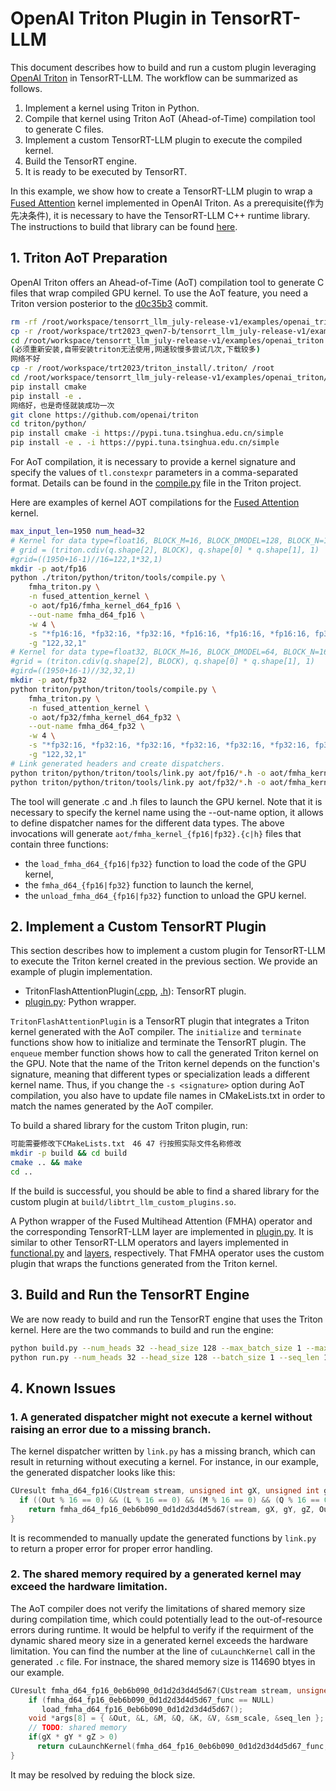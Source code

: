 # OpenAI Triton Plugin in TensorRT-LLM

This document describes how to build and run a custom plugin leveraging [OpenAI Triton](https://github.com/openai/triton) in TensorRT-LLM.
The workflow can be summarized as follows.
  1. Implement a kernel using Triton in Python.
  2. Compile that kernel using Triton AoT (Ahead-of-Time) compilation tool to generate C files.
  3. Implement a custom TensorRT-LLM plugin to execute the compiled kernel.
  4. Build the TensorRT engine.
  5. It is ready to be executed by TensorRT.

In this example, we show how to create a TensorRT-LLM plugin to wrap a [Fused Attention]((fmha_triton.py)) kernel implemented in OpenAI Triton.
As a prerequisite(作为先决条件), it is necessary to have the TensorRT-LLM C++ runtime library.
The instructions to build that library can be found [here](../../README.md#build-from-source).

## 1. Triton AoT Preparation

OpenAI Triton offers an Ahead-of-Time (AoT) compilation tool to generate C files that wrap compiled GPU kernel.
To use the AoT feature, you need a Triton version posterior to the [d0c35b3](https://github.com/openai/triton/commit/d0c35b3b7d6badf0c0d56a821dddab7ace73b4de) commit.
```bash
rm -rf /root/workspace/tensorrt_llm_july-release-v1/examples/openai_triton/
cp -r /root/workspace/trt2023_qwen7-b/tensorrt_llm_july-release-v1/examples/openai_triton/ /root/workspace/tensorrt_llm_july-release-v1/examples/
cd /root/workspace/tensorrt_llm_july-release-v1/examples/openai_triton
(必须重新安装,自带安装triton无法使用,网速较慢多尝试几次,下载较多)
网络不好
cp -r /root/workspace/trt2023/triton_install/.triton/ /root
cd /root/workspace/tensorrt_llm_july-release-v1/examples/openai_triton/triton/python
pip install cmake
pip install -e .
网络好，也是奇怪就装成功一次
git clone https://github.com/openai/triton
cd triton/python/
pip install cmake -i https://pypi.tuna.tsinghua.edu.cn/simple
pip install -e . -i https://pypi.tuna.tsinghua.edu.cn/simple

```

For AoT compilation, it is necessary to provide a kernel signature and specify the values of `tl.constexpr` parameters in a comma-separated format.
Details can be found in the [compile.py](https://github.com/openai/triton/blob/main/python/triton/tools/compile.py) file in the Triton project.

Here are examples of kernel AOT compilations for the [Fused Attention](fmha_triton.py) kernel.
```bash
max_input_len=1950 num_head=32
# Kernel for data type=float16, BLOCK_M=16, BLOCK_DMODEL=128, BLOCK_N=16
# grid = (triton.cdiv(q.shape[2], BLOCK), q.shape[0] * q.shape[1], 1)
#grid=((1950+16-1)//16=122,1*32,1)
mkdir -p aot/fp16
python ./triton/python/triton/tools/compile.py \
    fmha_triton.py \
    -n fused_attention_kernel \
    -o aot/fp16/fmha_kernel_d64_fp16 \
    --out-name fmha_d64_fp16 \
    -w 4 \
    -s "*fp16:16, *fp32:16, *fp32:16, *fp16:16, *fp16:16, *fp16:16, fp32, i32, 16, 128, 16" \
    -g "122,32,1"
# Kernel for data type=float32, BLOCK_M=16, BLOCK_DMODEL=64, BLOCK_N=16
#grid = (triton.cdiv(q.shape[2], BLOCK), q.shape[0] * q.shape[1], 1)
#gird=((1950+16-1)//32,32,1)
mkdir -p aot/fp32
python triton/python/triton/tools/compile.py \
    fmha_triton.py \
    -n fused_attention_kernel \
    -o aot/fp32/fmha_kernel_d64_fp32 \
    --out-name fmha_d64_fp32 \
    -w 4 \
    -s "*fp32:16, *fp32:16, *fp32:16, *fp32:16, *fp32:16, *fp32:16, fp32, i32, 16, 128, 16"\
    -g "122,32,1"
# Link generated headers and create dispatchers.
python triton/python/triton/tools/link.py aot/fp16/*.h -o aot/fmha_kernel_fp16
python triton/python/triton/tools/link.py aot/fp32/*.h -o aot/fmha_kernel_fp32
```
The tool will generate .c and .h files to launch the GPU kernel.
Note that it is necessary to specify the kernel name using the --out-name option, it allows to define dispatcher names for the different data types.
The above invocations will generate `aot/fmha_kernel_{fp16|fp32}.{c|h}` files that contain three functions:
 - the `load_fmha_d64_{fp16|fp32}` function to load the code of the GPU kernel,
 - the `fmha_d64_{fp16|fp32}` function to launch the kernel,
 - the `unload_fmha_d64_{fp16|fp32}` function to unload the GPU kernel.


## 2. Implement a Custom TensorRT Plugin

This section describes how to implement a custom plugin for TensorRT-LLM to execute the Triton kernel created in the previous section.
We provide an example of plugin implementation.
  - TritonFlashAttentionPlugin([.cpp](TritonFlashAttentionPlugin.cpp), [.h](TritonFlashAttentionPlugin.h)): TensorRT plugin.
  - [plugin.py](plugin.py): Python wrapper.

`TritonFlashAttentionPlugin` is a TensorRT plugin that integrates a Triton kernel generated with the AoT compiler.
The `initialize` and `terminate` functions show how to initialize and terminate the TensorRT plugin.
The `enqueue` member function shows how to call the generated Triton kernel on the GPU.
Note that the name of the Triton kernel depends on the function's signature, meaning that different types or specialization leads a different kernel name.
Thus, if you change the `-s <signature>` option during AoT compilation, you also have to update file names in CMakeLists.txt in order to match the names generated by the AoT compiler.

To build a shared library for the custom Triton plugin, run:
```bash
可能需要修改下CMakeLists.txt　46 47 行按照实际文件名称修改
mkdir -p build && cd build
cmake .. && make
cd ..
```
If the build is successful, you should be able to find a shared library for the custom plugin at `build/libtrt_llm_custom_plugins.so`.

A Python wrapper of the Fused Multihead Attention (FMHA) operator and the corresponding TensorRT-LLM layer are implemented in [plugin.py](plugin.py).
It is similar to other TensorRT-LLM operators and layers implemented in [functional.py](../../tensorrt_llm/functional.py) and [layers](../../tensorrt_llm/layers), respectively.
That FMHA operator uses the custom plugin that wraps the functions generated from the Triton kernel.

## 3. Build and Run the TensorRT Engine

We are now ready to build and run the TensorRT engine that uses the Triton kernel.
Here are the two commands to build and run the engine:
```bash
python build.py --num_heads 32 --head_size 128 --max_batch_size 1 --max_seq_len 1950 --dtype float16
python run.py --num_heads 32 --head_size 128 --batch_size 1 --seq_len 1950 --log_level verbose --benchmark
```

## 4. Known Issues

### 1. A generated dispatcher might not execute a kernel without raising an error due to a missing branch.

The kernel dispatcher written by `link.py` has a missing branch, which can result in returning without executing a kernel.
For instance, in our example, the generated dispatcher looks like this:
```c++
CUresult fmha_d64_fp16(CUstream stream, unsigned int gX, unsigned int gY, unsigned int gZ, CUdeviceptr Out, CUdeviceptr L, CUdeviceptr M, CUdeviceptr Q, CUdeviceptr K, CUdeviceptr V, float sm_scale, int32_t seq_len){
  if ((Out % 16 == 0) && (L % 16 == 0) && (M % 16 == 0) && (Q % 16 == 0) && (K % 16 == 0) && (V % 16 == 0))
    return fmha_d64_fp16_0eb6b090_0d1d2d3d4d5d67(stream, gX, gY, gZ, Out, L, M, Q, K, V, sm_scale, seq_len);
}
```
It is recommended to manually update the generated functions by `link.py` to return a proper error for proper error handling.


### 2. The shared memory required by a generated kernel may exceed the hardware limitation.

The AoT compiler does not verify the limitations of shared memory size during compilation time, which could potentially lead to the out-of-resource errors during runtime.
It would be helpful to verify if the requirment of the dynamic shared meory size in a generated kernel exceeds the hardware limitation.
You can find the number at the line of `cuLaunchKernel` call in the generated `.c` file.
For instnace, the shared memory size is 114690 btyes in our example.
```c++
CUresult fmha_d64_fp16_0eb6b090_0d1d2d3d4d5d67(CUstream stream, unsigned int gX, unsigned int gY, unsigned int gZ, CUdeviceptr Out, CUdeviceptr L, CUdeviceptr M, CUdeviceptr Q, CUdeviceptr K, CUdeviceptr V, float sm_scale, int32_t seq_len) {
    if (fmha_d64_fp16_0eb6b090_0d1d2d3d4d5d67_func == NULL)
       load_fmha_d64_fp16_0eb6b090_0d1d2d3d4d5d67();
    void *args[8] = { &Out, &L, &M, &Q, &K, &V, &sm_scale, &seq_len };
    // TODO: shared memory
    if(gX * gY * gZ > 0)
      return cuLaunchKernel(fmha_d64_fp16_0eb6b090_0d1d2d3d4d5d67_func, gX, gY, gZ, 4 * 32, 1, 1, 114690, stream, args, NULL);
}
```
It may be resolved by reduing the block size.
